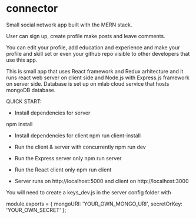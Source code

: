 # connector

Small social network app built with the MERN stack.

User can sign up, create profile make posts and leave comments.

You can edit your profile, add education and experience and make your profile and skill set 
or even your github repo visible to other developers that use this app.

This is small app that uses React framework and Redux arhitecture and it runs react web server on client side
and Node.js with Express.js framework on server side.
Database is set up on mlab cloud service that hosts mongoDB database.


QUICK START:

- Install dependencies for server

npm install

- Install dependencies for client
npm run client-install

- Run the client & server with concurrently
npm run dev

- Run the Express server only
npm run server

- Run the React client only
npm run client

- Server runs on http://localhost:5000 and client on http://localhost:3000


You will need to create a keys_dev.js in the server config folder with

module.exports = {
  mongoURI: 'YOUR_OWN_MONGO_URI',
  secretOrKey: 'YOUR_OWN_SECRET'
};
 







